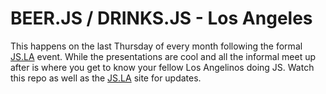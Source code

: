 # BEER.JS / DRINKS.JS - Los Angeles

This happens on the last Thursday of every month following the formal [JS.LA][jsla] event. While the presentations are cool and all the informal meet up after is where you get to know your fellow Los Angelinos doing JS. Watch this repo as well as the [JS.LA][jsla] site for updates.

[jsla]: http://js.la
